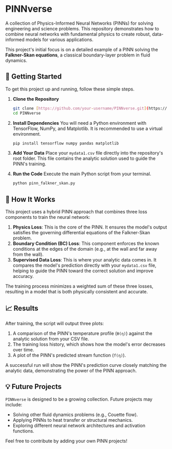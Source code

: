 # PINNverse

A collection of Physics-Informed Neural Networks (PINNs) for solving engineering and science problems. This repository demonstrates how to combine neural networks with fundamental physics to create robust, data-informed models for various applications.

This project's initial focus is on a detailed example of a PINN solving the **Falkner-Skan equations**, a classical boundary-layer problem in fluid dynamics.

## 🚀 Getting Started

To get this project up and running, follow these simple steps.

1.  **Clone the Repository**
    ```bash
    git clone [https://github.com/your-username/PINNverse.git](https://github.com/your-username/PINNverse.git)
    cd PINNverse
    ```

2.  **Install Dependencies**
    You will need a Python environment with TensorFlow, NumPy, and Matplotlib. It is recommended to use a virtual environment.
    ```bash
    pip install tensorflow numpy pandas matplotlib
    ```

3.  **Add Your Data**
    Place your `mydata1.csv` file directly into the repository's root folder. This file contains the analytic solution used to guide the PINN's training.

4.  **Run the Code**
    Execute the main Python script from your terminal.
    ```bash
    python pinn_falkner_skan.py
    ```

## 🧠 How It Works

This project uses a hybrid PINN approach that combines three loss components to train the neural network:

1.  **Physics Loss**: This is the core of the PINN. It ensures the model's output satisfies the governing differential equations of the Falkner-Skan problem.
2.  **Boundary Condition (BC) Loss**: This component enforces the known conditions at the edges of the domain (e.g., at the wall and far away from the wall).
3.  **Supervised Data Loss**: This is where your analytic data comes in. It compares the model's prediction directly with your `mydata1.csv` file, helping to guide the PINN toward the correct solution and improve accuracy.

The training process minimizes a weighted sum of these three losses, resulting in a model that is both physically consistent and accurate.

## 📈 Results

After training, the script will output three plots:

1.  A comparison of the PINN's temperature profile (`θ(η)`) against the analytic solution from your CSV file.
2.  The training loss history, which shows how the model's error decreases over time.
3.  A plot of the PINN's predicted stream function (`f(η)`).

A successful run will show the PINN's prediction curve closely matching the analytic data, demonstrating the power of the PINN approach.

## 💡 Future Projects

`PINNverse` is designed to be a growing collection. Future projects may include:

* Solving other fluid dynamics problems (e.g., Couette flow).
* Applying PINNs to heat transfer or structural mechanics.
* Exploring different neural network architectures and activation functions.

Feel free to contribute by adding your own PINN projects!

